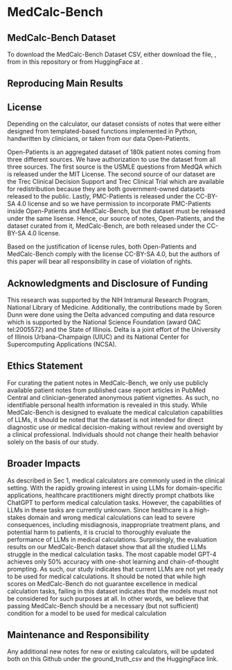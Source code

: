 # MedCalc-Bench

## MedCalc-Bench Dataset

To download the MedCalc-Bench Dataset CSV, either download the file, , from in this repository or from HuggingFace at .



## Reproducing Main Results 




## License 

Depending on the calculator, our dataset consists of notes that were either designed from templated-based functions implemented in Python, handwritten by clinicians, or taken from our data Open-Patients. 

Open-Patients is an aggregated dataset of 180k patient notes coming from three different sources. We have authorization to use the dataset from all three sources. The first source is the USMLE questions from MedQA which is released under the MIT License. 
The second source of our dataset are the Trec Clinical Decision Support and Trec Clinical Trial which are available for redistribution because they are both government-owned datasets released to the public. Lastly, PMC-Patients is released under the CC-BY-SA 4.0 license and so we have permission to incorporate PMC-Patients inside Open-Patients and MedCalc-Bench, but the dataset must be released under the same lisense. Hence, our source of notes, Open-Patients, and the dataset curated from it, MedCalc-Bench, are both released under the CC-BY-SA 4.0 license. 

Based on the justification of license rules, both Open-Patients and MedCalc-Bench comply with the license CC-BY-SA 4.0, but the authors of this paper will bear all responsibility in case of violation of rights. 


## Acknowledgments and Disclosure of Funding

This research was supported by the NIH Intramural Research Program, National Library of Medicine.
Additionally, the contributions made by Soren Dunn were done using the Delta advanced computing
and data resource which is supported by the National Science Foundation (award OAC tel:2005572)
and the State of Illinois. Delta is a joint effort of the University of Illinois Urbana-Champaign (UIUC)
and its National Center for Supercomputing Applications (NCSA).


## Ethics Statement
For curating the patient notes in MedCalc-Bench, we only use publicly available patient notes
from published case report articles in PubMed Central and clinician-generated anonymous patient
vignettes. As such, no identifiable personal health information is revealed in this study.
While MedCalc-Bench is designed to evaluate the medical calculation capabilities of LLMs, it
should be noted that the dataset is not intended for direct diagnostic use or medical decision-making
without review and oversight by a clinical professional. Individuals should not change their health
behavior solely on the basis of our study.


## Broader Impacts 

As described in Sec 1, medical calculators are commonly used in the clinical setting. With the rapidly
growing interest in using LLMs for domain-specific applications, healthcare practitioners might
directly prompt chatbots like ChatGPT to perform medical calculation tasks. However, the capabilities
of LLMs in these tasks are currently unknown. Since healthcare is a high-stakes domain and wrong
medical calculations can lead to severe consequences, including misdiagnosis, inappropriate treatment
plans, and potential harm to patients, it is crucial to thoroughly evaluate the performance of LLMs in
medical calculations. Surprisingly, the evaluation results on our MedCalc-Bench dataset show
that all the studied LLMs struggle in the medical calculation tasks. The most capable model GPT-4
achieves only 50% accuracy with one-shot learning and chain-of-thought prompting. As such, our
study indicates that current LLMs are not yet ready to be used for medical calculations.
It should be noted that while high scores on MedCalc-Bench do not guarantee excellence in
medical calculation tasks, failing in this dataset indicates that the models must not be considered
for such purposes at all. In other words, we believe that passing MedCalc-Bench should be a
necessary (but not sufficient) condition for a model to be used for medical calculation

## Maintenance and Responsibility 

Any additional new notes for new or existing calculators, will be updated both on this Github under the ground_truth_csv and the HuggingFace link. 

